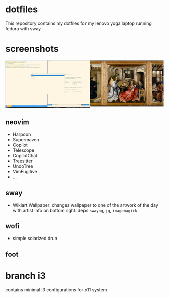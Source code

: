 # dotfiles
This repository contains my dotfiles for my lenovo yoga laptop running fedora with sway.

# screenshots
![screenshot](./screenshot.jpg)

## neovim
- Harpoon
- Supermaven
- Copilot
- Telescope
- CopilotChat
- Treesitter
- UndoTree
- VimFugitive 
- ...

## sway
- Wikiart Wallpaper: changes wallpaper to one of the artwork of the day with artist info on bottom right. deps `swaybg`, `jq`, `imagemagick`

## wofi
- simple solarized drun 

## foot

# branch i3
contains minimal i3 configurations for x11 system
